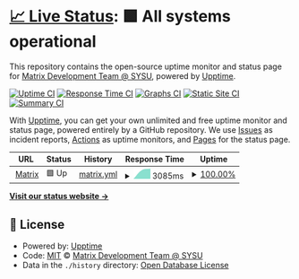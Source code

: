# [📈 Live Status](https://VMatrixTeam.github.io/status): <!--live status--> **🟩 All systems operational**

This repository contains the open-source uptime monitor and status page for [Matrix Development Team @ SYSU](https://matrix.sysu.edu.cn/about), powered by [Upptime](https://github.com/upptime/upptime).

[![Uptime CI](https://github.com/VMatrixTeam/status/workflows/Uptime%20CI/badge.svg)](https://github.com/upptime/upptime/actions?query=workflow%3A%22Uptime+CI%22)
[![Response Time CI](https://github.com/VMatrixTeam/status/workflows/Response%20Time%20CI/badge.svg)](https://github.com/upptime/upptime/actions?query=workflow%3A%22Response+Time+CI%22)
[![Graphs CI](https://github.com/VMatrixTeam/status/workflows/Graphs%20CI/badge.svg)](https://github.com/upptime/upptime/actions?query=workflow%3A%22Graphs+CI%22)
[![Static Site CI](https://github.com/VMatrixTeam/status/workflows/Static%20Site%20CI/badge.svg)](https://github.com/upptime/upptime/actions?query=workflow%3A%22Static+Site+CI%22)
[![Summary CI](https://github.com/VMatrixTeam/status/workflows/Summary%20CI/badge.svg)](https://github.com/upptime/upptime/actions?query=workflow%3A%22Summary+CI%22)

With [Upptime](https://upptime.js.org), you can get your own unlimited and free uptime monitor and status page, powered entirely by a GitHub repository. We use [Issues](https://github.com/VMatrixTeam/status/issues) as incident reports, [Actions](https://github.com/VMatrixTeam/status/actions) as uptime monitors, and [Pages](https://VMatrixTeam.github.io/status) for the status page.

<!--start: status pages-->
<!-- This summary is generated by Upptime (https://github.com/upptime/upptime) -->
<!-- Do not edit this manually, your changes will be overwritten -->
<!-- prettier-ignore -->
| URL | Status | History | Response Time | Uptime |
| --- | ------ | ------- | ------------- | ------ |
| <img alt="" src="https://favicons.githubusercontent.com/matrix.sysu.edu.cn" height="13"> [Matrix](https://matrix.sysu.edu.cn) | 🟩 Up | [matrix.yml](https://github.com/VMatrixTeam/upptime/commits/master/history/matrix.yml) | <details><summary><img alt="Response time graph" src="./graphs/matrix/response-time-week.png" height="20"> 3085ms</summary><br><a href="https://VMatrixTeam.github.io/status/history/matrix"><img alt="Response time 3085" src="https://img.shields.io/endpoint?url=https%3A%2F%2Fraw.githubusercontent.com%2FVMatrixTeam%2Fupptime%2Fmaster%2Fapi%2Fmatrix%2Fresponse-time.json"></a><br><a href="https://VMatrixTeam.github.io/status/history/matrix"><img alt="24-hour response time 3085" src="https://img.shields.io/endpoint?url=https%3A%2F%2Fraw.githubusercontent.com%2FVMatrixTeam%2Fupptime%2Fmaster%2Fapi%2Fmatrix%2Fresponse-time-day.json"></a><br><a href="https://VMatrixTeam.github.io/status/history/matrix"><img alt="7-day response time 3085" src="https://img.shields.io/endpoint?url=https%3A%2F%2Fraw.githubusercontent.com%2FVMatrixTeam%2Fupptime%2Fmaster%2Fapi%2Fmatrix%2Fresponse-time-week.json"></a><br><a href="https://VMatrixTeam.github.io/status/history/matrix"><img alt="30-day response time 3085" src="https://img.shields.io/endpoint?url=https%3A%2F%2Fraw.githubusercontent.com%2FVMatrixTeam%2Fupptime%2Fmaster%2Fapi%2Fmatrix%2Fresponse-time-month.json"></a><br><a href="https://VMatrixTeam.github.io/status/history/matrix"><img alt="1-year response time 3085" src="https://img.shields.io/endpoint?url=https%3A%2F%2Fraw.githubusercontent.com%2FVMatrixTeam%2Fupptime%2Fmaster%2Fapi%2Fmatrix%2Fresponse-time-year.json"></a></details> | <details><summary><a href="https://VMatrixTeam.github.io/status/history/matrix">100.00%</a></summary><a href="https://VMatrixTeam.github.io/status/history/matrix"><img alt="All-time uptime 100.00%" src="https://img.shields.io/endpoint?url=https%3A%2F%2Fraw.githubusercontent.com%2FVMatrixTeam%2Fupptime%2Fmaster%2Fapi%2Fmatrix%2Fuptime.json"></a><br><a href="https://VMatrixTeam.github.io/status/history/matrix"><img alt="24-hour uptime 100.00%" src="https://img.shields.io/endpoint?url=https%3A%2F%2Fraw.githubusercontent.com%2FVMatrixTeam%2Fupptime%2Fmaster%2Fapi%2Fmatrix%2Fuptime-day.json"></a><br><a href="https://VMatrixTeam.github.io/status/history/matrix"><img alt="7-day uptime 100.00%" src="https://img.shields.io/endpoint?url=https%3A%2F%2Fraw.githubusercontent.com%2FVMatrixTeam%2Fupptime%2Fmaster%2Fapi%2Fmatrix%2Fuptime-week.json"></a><br><a href="https://VMatrixTeam.github.io/status/history/matrix"><img alt="30-day uptime 100.00%" src="https://img.shields.io/endpoint?url=https%3A%2F%2Fraw.githubusercontent.com%2FVMatrixTeam%2Fupptime%2Fmaster%2Fapi%2Fmatrix%2Fuptime-month.json"></a><br><a href="https://VMatrixTeam.github.io/status/history/matrix"><img alt="1-year uptime 100.00%" src="https://img.shields.io/endpoint?url=https%3A%2F%2Fraw.githubusercontent.com%2FVMatrixTeam%2Fupptime%2Fmaster%2Fapi%2Fmatrix%2Fuptime-year.json"></a></details>

<!--end: status pages-->

[**Visit our status website →**](https://VMatrixTeam.github.io/status)

## 📄 License

- Powered by: [Upptime](https://github.com/upptime/upptime)
- Code: [MIT](./LICENSE) © [Matrix Development Team @ SYSU](https://matrix.sysu.edu.cn/about)
- Data in the `./history` directory: [Open Database License](https://opendatacommons.org/licenses/odbl/1-0/)
